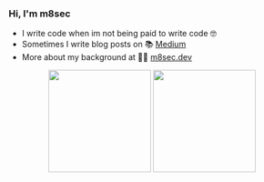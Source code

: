 ### Hi, I'm m8sec

- I write code when im not being paid to write code :nerd_face:
- Sometimes I write blog posts on :books: [Medium](https://medium.com/@m8sec)
- More about my background at :astronaut: [m8sec.dev](https://m8sec.dev/)

<p align="center">
    <img height="180em" src="https://github-readme-stats.vercel.app/api?username=m8sec&show_icons=true&theme=chartreuse-dark&hide_title=true&hide_rank=true"/>
    <img height="180em" src="https://github-readme-stats.vercel.app/api/top-langs/?username=m8sec&hide=html,css&exclude_repo=&langs_count=6&layout=compact&theme=chartreuse-dark"/>
</p>
